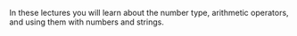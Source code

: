 In these lectures you will learn about the number type, arithmetic operators, and using them with numbers and strings.
